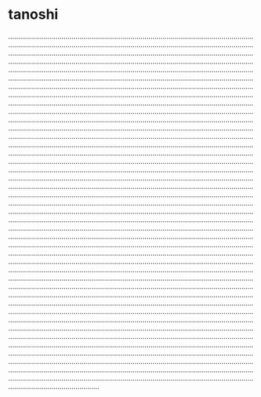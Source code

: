 # tanoshi
......................................................................................................................................................................................................................................................................................................................................................................................................................................................................................................................................................................................................................................................................................................................................................................................................................................................................................................................................................................................................................................................................................................................................................................................................................................................................................................................................................................................................................................................................................................................................................................................................................................................................................................................................................................................................................................................................................................................................................................................................................................................................................................................................................................................................................................................................................................................................................................................................................................................................................................................................................................................................................................................................................................................................................................................................................................................................................................................................................................................................................................................................................................................................................................................................................................................................................................................................................................................................................................................................................................................................................................................................................................................................................................................................................................................................................................................................................................................................................................................................................................................................................................................................................................................................................................................................................................................................................................................................................................................................................................................................................................................................................................................................................................................................................................................................................................................................................................................................................................................................................................................................................................................................................................................................................................................................................................................................................................................................................................................................